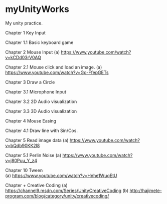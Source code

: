 # myUnityWorks
My unity practice.


Chapter 1      Key Input

Chapter 1.1    Basic keyboard game

Chapter 2      Mouse Input
(a) https://www.youtube.com/watch?v=kCDd03rV0AQ

Chapter 2.1    Mouse click and load an image.
(a) https://www.youtube.com/watch?v=Go-FfepGETs

Chapter 3      Draw a Circle

Chapter 3.1    Microphone Input 

Chapter 3.2    2D Audio visualization

Chapter 3.3    3D Audio visualization

Chapter 4      Mouse Easing

Chapter 4.1    Draw line with Sin/Cos.                

Chapter 5      Read image data
     (a) https://www.youtube.com/watch?v=bQdb90KK2l8

Chapter 5.1    Perlin Noise
     (a) https://www.youtube.com/watch?v=j80Puu_Y_z4

Chapter 10     Tween                                
     (a) https://www.youtube.com/watch?v=Hnhe1WuqEtU

Chapter +      Creative Coding
     (a) https://channel9.msdn.com/Series/UnityCreativeCoding
     (b) http://hajimete-program.com/blog/category/unity/creativecoding/ 
